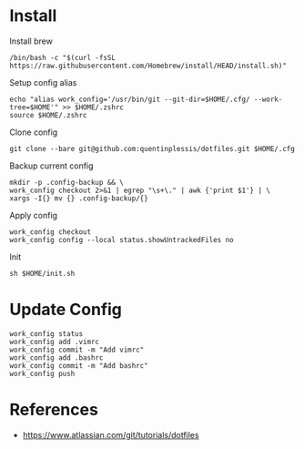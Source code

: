 # Install
Install brew
```
/bin/bash -c "$(curl -fsSL https://raw.githubusercontent.com/Homebrew/install/HEAD/install.sh)"
```

Setup config alias
```
echo "alias work_config='/usr/bin/git --git-dir=$HOME/.cfg/ --work-tree=$HOME'" >> $HOME/.zshrc
source $HOME/.zshrc
```

Clone config
```
git clone --bare git@github.com:quentinplessis/dotfiles.git $HOME/.cfg
```

Backup current config
```
mkdir -p .config-backup && \
work_config checkout 2>&1 | egrep "\s+\." | awk {'print $1'} | \
xargs -I{} mv {} .config-backup/{}
```

Apply config
```
work_config checkout
work_config config --local status.showUntrackedFiles no
```

Init
```
sh $HOME/init.sh
```

# Update Config

```
work_config status
work_config add .vimrc
work_config commit -m "Add vimrc"
work_config add .bashrc
work_config commit -m "Add bashrc"
work_config push
```

# References

- https://www.atlassian.com/git/tutorials/dotfiles
